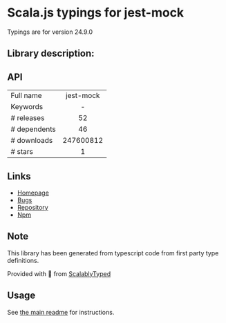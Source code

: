 
# Scala.js typings for jest-mock

Typings are for version 24.9.0

## Library description:
## API

|                    |                 |
| ------------------ | :-------------: |
| Full name          | jest-mock |
| Keywords           | - |
| # releases         | 52 |
| # dependents       | 46 |
| # downloads        | 247600812 |
| # stars            | 1 |

## Links
- [Homepage](https://github.com/facebook/jest#readme)
- [Bugs](https://github.com/facebook/jest/issues)
- [Repository](https://github.com/facebook/jest)
- [Npm](https://www.npmjs.com/package/jest-mock)
    


## Note
This library has been generated from typescript code from first party type definitions.

Provided with :purple_heart: from [ScalablyTyped](https://github.com/oyvindberg/ScalablyTyped)

## Usage
See [the main readme](../../readme.md) for instructions.


